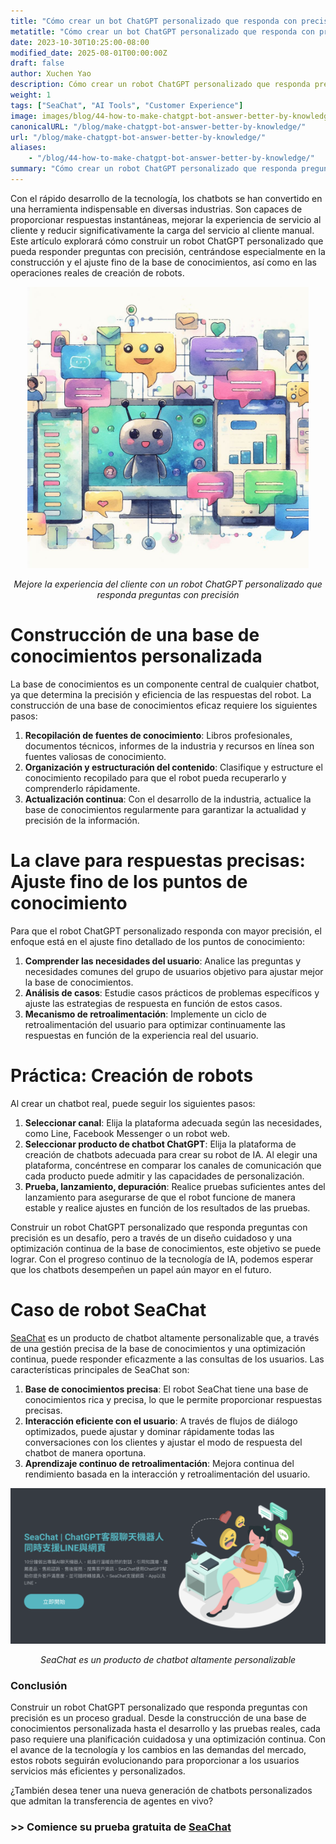 ```yaml
---
title: "Cómo crear un bot ChatGPT personalizado que responda con precisión"
metatitle: "Cómo crear un bot ChatGPT personalizado que responda con precisión | Serie Construyendo Chatbots de Próxima Generación con SeaChat"
date: 2023-10-30T10:25:00-08:00
modified_date: 2025-08-01T00:00:00Z
draft: false
author: Xuchen Yao
description: Cómo crear un robot ChatGPT personalizado que responda preguntas con precisión. Desde la construcción de una base de conocimientos profesional hasta el proceso de desarrollo real, cubriendo técnicas de ajuste fino de puntos de conocimiento y demostrando la implementación exitosa a través de casos de robots SeaChat. Le proporcionamos una guía integral para ayudarlo a crear fácilmente chatbots inteligentes, eficientes y personalizados.
weight: 1
tags: ["SeaChat", "AI Tools", "Customer Experience"]
image: images/blog/44-how-to-make-chatgpt-bot-answer-better-by-knowledge/44-how-to-make-chatgpt-bot-answer-better-by-knowledge.png
canonicalURL: "/blog/make-chatgpt-bot-answer-better-by-knowledge/"
url: "/blog/make-chatgpt-bot-answer-better-by-knowledge/"
aliases:
    - "/blog/44-how-to-make-chatgpt-bot-answer-better-by-knowledge/"
summary: "Cómo crear un robot ChatGPT personalizado que responda preguntas con precisión. Desde la construcción de una base de conocimientos profesional hasta el proceso de desarrollo real, cubriendo técnicas de ajuste fino de puntos de conocimiento y demostrando la implementación exitosa a través de casos de robots SeaChat. Le proporcionamos una guía integral para ayudarlo a crear fácilmente chatbots inteligentes, eficientes y personalizados."
---
```


Con el rápido desarrollo de la tecnología, los chatbots se han convertido en una herramienta indispensable en diversas industrias. Son capaces de proporcionar respuestas instantáneas, mejorar la experiencia de servicio al cliente y reducir significativamente la carga del servicio al cliente manual. Este artículo explorará cómo construir un robot ChatGPT personalizado que pueda responder preguntas con precisión, centrándose especialmente en la construcción y el ajuste fino de la base de conocimientos, así como en las operaciones reales de creación de robots.

<center>
<img height="450px" src="/images/blog/44-how-to-make-chatgpt-bot-answer-better-by-knowledge/1-improve-customer-experience-by-better-chatbot-knowledge.jpeg" alt="Mejore la experiencia del cliente con un robot ChatGPT personalizado que responda preguntas con precisión"/>

*Mejore la experiencia del cliente con un robot ChatGPT personalizado que responda preguntas con precisión*
</center>

# Construcción de una base de conocimientos personalizada
La base de conocimientos es un componente central de cualquier chatbot, ya que determina la precisión y eficiencia de las respuestas del robot. La construcción de una base de conocimientos eficaz requiere los siguientes pasos:

1. **Recopilación de fuentes de conocimiento**: Libros profesionales, documentos técnicos, informes de la industria y recursos en línea son fuentes valiosas de conocimiento.
2. **Organización y estructuración del contenido**: Clasifique y estructure el conocimiento recopilado para que el robot pueda recuperarlo y comprenderlo rápidamente.
3. **Actualización continua**: Con el desarrollo de la industria, actualice la base de conocimientos regularmente para garantizar la actualidad y precisión de la información.

# La clave para respuestas precisas: Ajuste fino de los puntos de conocimiento
Para que el robot ChatGPT personalizado responda con mayor precisión, el enfoque está en el ajuste fino detallado de los puntos de conocimiento:

1. **Comprender las necesidades del usuario**: Analice las preguntas y necesidades comunes del grupo de usuarios objetivo para ajustar mejor la base de conocimientos.
2. **Análisis de casos**: Estudie casos prácticos de problemas específicos y ajuste las estrategias de respuesta en función de estos casos.
3. **Mecanismo de retroalimentación**: Implemente un ciclo de retroalimentación del usuario para optimizar continuamente las respuestas en función de la experiencia real del usuario.

# Práctica: Creación de robots
Al crear un chatbot real, puede seguir los siguientes pasos:

1. **Seleccionar canal**: Elija la plataforma adecuada según las necesidades, como Line, Facebook Messenger o un robot web.
2. **Seleccionar producto de chatbot ChatGPT**: Elija la plataforma de creación de chatbots adecuada para crear su robot de IA. Al elegir una plataforma, concéntrese en comparar los canales de comunicación que cada producto puede admitir y las capacidades de personalización.
3. **Prueba, lanzamiento, depuración**: Realice pruebas suficientes antes del lanzamiento para asegurarse de que el robot funcione de manera estable y realice ajustes en función de los resultados de las pruebas.

Construir un robot ChatGPT personalizado que responda preguntas con precisión es un desafío, pero a través de un diseño cuidadoso y una optimización continua de la base de conocimientos, este objetivo se puede lograr. Con el progreso continuo de la tecnología de IA, podemos esperar que los chatbots desempeñen un papel aún mayor en el futuro.

# Caso de robot SeaChat
[SeaChat](https://chat.seasalt.ai/?utm_source=blog) es un producto de chatbot altamente personalizable que, a través de una gestión precisa de la base de conocimientos y una optimización continua, puede responder eficazmente a las consultas de los usuarios. Las características principales de SeaChat son:

1. **Base de conocimientos precisa**: El robot SeaChat tiene una base de conocimientos rica y precisa, lo que le permite proporcionar respuestas precisas.
2. **Interacción eficiente con el usuario**: A través de flujos de diálogo optimizados, puede ajustar y dominar rápidamente todas las conversaciones con los clientes y ajustar el modo de respuesta del chatbot de manera oportuna.
3. **Aprendizaje continuo de retroalimentación**: Mejora continua del rendimiento basada en la interacción y retroalimentación del usuario.

<center>
<img src="/images/blog/44-how-to-make-chatgpt-bot-answer-better-by-knowledge/2-seachat-can-customize-knowledge.png" alt="SeaChat es un producto de chatbot altamente personalizable"/>

*SeaChat es un producto de chatbot altamente personalizable*
</center>

### Conclusión
Construir un robot ChatGPT personalizado que responda preguntas con precisión es un proceso gradual. Desde la construcción de una base de conocimientos personalizada hasta el desarrollo y las pruebas reales, cada paso requiere una planificación cuidadosa y una optimización continua. Con el avance de la tecnología y los cambios en las demandas del mercado, estos robots seguirán evolucionando para proporcionar a los usuarios servicios más eficientes y personalizados.

¿También desea tener una nueva generación de chatbots personalizados que admitan la transferencia de agentes en vivo?
### >> Comience su prueba gratuita de [SeaChat](https://chat.seasalt.ai/?utm_source=blog)
